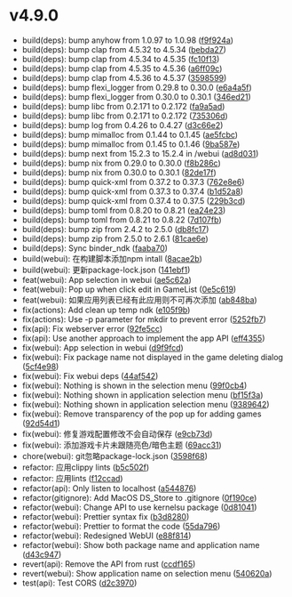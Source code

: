 # v4.9.0

* build(deps): bump anyhow from 1.0.97 to 1.0.98 ([f9f924a](https://github.com/shadow3aaa/fas-rs/commit/f9f924a))
* build(deps): bump clap from 4.5.32 to 4.5.34 ([bebda27](https://github.com/shadow3aaa/fas-rs/commit/bebda27))
* build(deps): bump clap from 4.5.34 to 4.5.35 ([fc10f13](https://github.com/shadow3aaa/fas-rs/commit/fc10f13))
* build(deps): bump clap from 4.5.35 to 4.5.36 ([a6ff09c](https://github.com/shadow3aaa/fas-rs/commit/a6ff09c))
* build(deps): bump clap from 4.5.36 to 4.5.37 ([3598599](https://github.com/shadow3aaa/fas-rs/commit/3598599))
* build(deps): bump flexi_logger from 0.29.8 to 0.30.0 ([e6a4a5f](https://github.com/shadow3aaa/fas-rs/commit/e6a4a5f))
* build(deps): bump flexi_logger from 0.30.0 to 0.30.1 ([346ed21](https://github.com/shadow3aaa/fas-rs/commit/346ed21))
* build(deps): bump libc from 0.2.171 to 0.2.172 ([fa9a5ad](https://github.com/shadow3aaa/fas-rs/commit/fa9a5ad))
* build(deps): bump libc from 0.2.171 to 0.2.172 ([735306d](https://github.com/shadow3aaa/fas-rs/commit/735306d))
* build(deps): bump log from 0.4.26 to 0.4.27 ([d3c66e2](https://github.com/shadow3aaa/fas-rs/commit/d3c66e2))
* build(deps): bump mimalloc from 0.1.44 to 0.1.45 ([ae5fcbc](https://github.com/shadow3aaa/fas-rs/commit/ae5fcbc))
* build(deps): bump mimalloc from 0.1.45 to 0.1.46 ([9ba587e](https://github.com/shadow3aaa/fas-rs/commit/9ba587e))
* build(deps): bump next from 15.2.3 to 15.2.4 in /webui ([ad8d031](https://github.com/shadow3aaa/fas-rs/commit/ad8d031))
* build(deps): bump nix from 0.29.0 to 0.30.0 ([f8b286c](https://github.com/shadow3aaa/fas-rs/commit/f8b286c))
* build(deps): bump nix from 0.30.0 to 0.30.1 ([82de17f](https://github.com/shadow3aaa/fas-rs/commit/82de17f))
* build(deps): bump quick-xml from 0.37.2 to 0.37.3 ([762e8e6](https://github.com/shadow3aaa/fas-rs/commit/762e8e6))
* build(deps): bump quick-xml from 0.37.3 to 0.37.4 ([b1d52a8](https://github.com/shadow3aaa/fas-rs/commit/b1d52a8))
* build(deps): bump quick-xml from 0.37.4 to 0.37.5 ([229b3cd](https://github.com/shadow3aaa/fas-rs/commit/229b3cd))
* build(deps): bump toml from 0.8.20 to 0.8.21 ([ea24e23](https://github.com/shadow3aaa/fas-rs/commit/ea24e23))
* build(deps): bump toml from 0.8.21 to 0.8.22 ([7d107fb](https://github.com/shadow3aaa/fas-rs/commit/7d107fb))
* build(deps): bump zip from 2.4.2 to 2.5.0 ([db8fc17](https://github.com/shadow3aaa/fas-rs/commit/db8fc17))
* build(deps): bump zip from 2.5.0 to 2.6.1 ([81cae6e](https://github.com/shadow3aaa/fas-rs/commit/81cae6e))
* build(deps): Sync binder_ndk ([faaba70](https://github.com/shadow3aaa/fas-rs/commit/faaba70))
* build(webui): 在构建脚本添加npm intall ([8acae2b](https://github.com/shadow3aaa/fas-rs/commit/8acae2b))
* build(webui): 更新package-lock.json ([141ebf1](https://github.com/shadow3aaa/fas-rs/commit/141ebf1))
* feat(webui): App selection in webui ([ae5c62a](https://github.com/shadow3aaa/fas-rs/commit/ae5c62a))
* feat(webui): Pop up when click edit in GameList ([0e5c619](https://github.com/shadow3aaa/fas-rs/commit/0e5c619))
* feat(webui): 如果应用列表已经有此应用则不可再次添加 ([ab848ba](https://github.com/shadow3aaa/fas-rs/commit/ab848ba))
* fix(actions): Add clean up temp ndk ([e105f9b](https://github.com/shadow3aaa/fas-rs/commit/e105f9b))
* fix(actions): Use -p parameter for mkdir to prevent error ([5252fb7](https://github.com/shadow3aaa/fas-rs/commit/5252fb7))
* fix(api): Fix webserver error ([92fe5cc](https://github.com/shadow3aaa/fas-rs/commit/92fe5cc))
* fix(api): Use another approach to implement the app API ([eff4355](https://github.com/shadow3aaa/fas-rs/commit/eff4355))
* fix(webui): App selection in webui ([d9f9fcd](https://github.com/shadow3aaa/fas-rs/commit/d9f9fcd))
* fix(webui): Fix package name not displayed in the game deleting dialog ([5cf4e98](https://github.com/shadow3aaa/fas-rs/commit/5cf4e98))
* fix(webui): Fix webui deps ([44af542](https://github.com/shadow3aaa/fas-rs/commit/44af542))
* fix(webui): Nothing is shown in the selection menu ([99f0cb4](https://github.com/shadow3aaa/fas-rs/commit/99f0cb4))
* fix(webui): Nothing shown in application selection menu ([bf15f3a](https://github.com/shadow3aaa/fas-rs/commit/bf15f3a))
* fix(webui): Nothing shown in application selection menu ([9389642](https://github.com/shadow3aaa/fas-rs/commit/9389642))
* fix(webui): Remove transparency of the pop up for adding games ([92d54d1](https://github.com/shadow3aaa/fas-rs/commit/92d54d1))
* fix(webui): 修复游戏配置修改不会自动保存 ([e9cb73d](https://github.com/shadow3aaa/fas-rs/commit/e9cb73d))
* fix(webui): 添加游戏卡片未跟随亮色/暗色主题 ([69acc31](https://github.com/shadow3aaa/fas-rs/commit/69acc31))
* chore(webui): git忽略package-lock.json ([3598f68](https://github.com/shadow3aaa/fas-rs/commit/3598f68))
* refactor: 应用clippy lints ([b5c502f](https://github.com/shadow3aaa/fas-rs/commit/b5c502f))
* refactor: 应用lints ([f12ccad](https://github.com/shadow3aaa/fas-rs/commit/f12ccad))
* refactor(api): Only listen to localhost ([a544876](https://github.com/shadow3aaa/fas-rs/commit/a544876))
* refactor(gitignore): Add MacOS DS_Store to .gitignore ([0f190ce](https://github.com/shadow3aaa/fas-rs/commit/0f190ce))
* refactor(webui): Change API to use kernelsu package ([0d81041](https://github.com/shadow3aaa/fas-rs/commit/0d81041))
* refactor(webui): Prettier syntax fix ([b3d8280](https://github.com/shadow3aaa/fas-rs/commit/b3d8280))
* refactor(webui): Prettier to format the code ([55da796](https://github.com/shadow3aaa/fas-rs/commit/55da796))
* refactor(webui): Redesigned WebUI ([e88f814](https://github.com/shadow3aaa/fas-rs/commit/e88f814))
* refactor(webui): Show both package name and application name ([d43c947](https://github.com/shadow3aaa/fas-rs/commit/d43c947))
* revert(api): Remove the API from rust ([ccdf165](https://github.com/shadow3aaa/fas-rs/commit/ccdf165))
* revert(webui): Show application name on selection menu ([540620a](https://github.com/shadow3aaa/fas-rs/commit/540620a))
* test(api): Test CORS ([d2c3970](https://github.com/shadow3aaa/fas-rs/commit/d2c3970))
